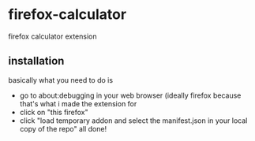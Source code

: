 # firefox-calculator
firefox calculator extension

## installation
basically what you need to do is
- go to about:debugging in your web browser (ideally firefox because that's what i made the extension for
- click on "this firefox"
- click "load temporary addon and select the manifest.json in your local copy of the repo"
all done!
